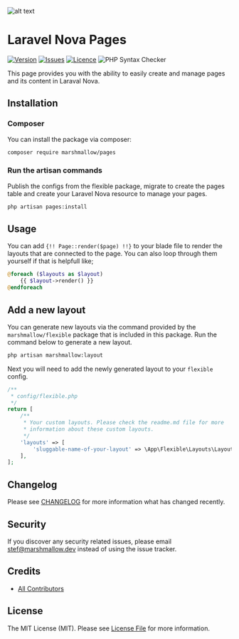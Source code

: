 ![alt text](https://marshmallow.dev/cdn/media/logo-red-237x46.png "marshmallow.")

# Laravel Nova Pages
[![Version](https://img.shields.io/packagist/v/marshmallow/pages)](https://github.com/marshmallow-packages/pages)
[![Issues](https://img.shields.io/github/issues/marshmallow-packages/pages)](https://github.com/marshmallow-packages/pages)
[![Licence](https://img.shields.io/github/license/marshmallow-packages/pages)](https://github.com/marshmallow-packages/pages)
![PHP Syntax Checker](https://github.com/marshmallow-packages/pages/workflows/PHP%20Syntax%20Checker/badge.svg)

This page provides you with the ability to easily create and manage pages and its content in Laraval Nova.

## Installation

### Composer
You can install the package via composer:
```bash
composer require marshmallow/pages
```

### Run the artisan commands
Publish the configs from the flexible package, migrate to create the pages table and create your Laravel Nova resource to manage your pages.
```bash
php artisan pages:install
```

## Usage
You can add `{!! Page::render($page) !!}` to your blade file to render the layouts that are connected to the page.
You can also loop through them yourself if that is helpfull like;
```php
@foreach ($layouts as $layout)
    {{ $layout->render() }}
@endforeach
```

## Add a new layout
You can generate new layouts via the command provided by the `marshmallow/flexible` package that is included in this package. Run the command below to generate a new layout.
```bash
php artisan marshmallow:layout
```

Next you will need to add the newly generated layout to your `flexible` config.
```php
/**
 * config/flexible.php
 */
return [
    /**
     * Your custom layouts. Please check the readme.md file for more
     * information about these custom layouts.
     */
    'layouts' => [
        'sluggable-name-of-your-layout' => \App\Flexible\Layouts\LayoutClassName::class
    ],
];
```

## Changelog

Please see [CHANGELOG](CHANGELOG.md) for more information what has changed recently.

## Security

If you discover any security related issues, please email stef@marshmallow.dev instead of using the issue tracker.

## Credits

- [All Contributors](../../contributors)

## License

The MIT License (MIT). Please see [License File](LICENSE.md) for more information.
